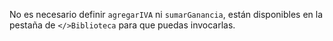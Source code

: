 No es necesario definir `agregarIVA` ni `sumarGanancia`, están disponibles en la pestaña de `</>Biblioteca` para que puedas invocarlas.